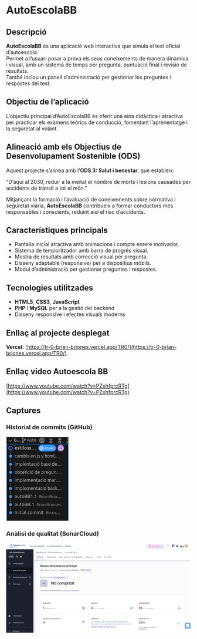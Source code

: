 # AutoEscolaBB

##  Descripció
**AutoEscolaBB** és una aplicació web interactiva que simula el test oficial d’autoescola.  
Permet a l’usuari posar a prova els seus coneixements de manera dinàmica i visual, amb un sistema de temps per pregunta, puntuació final i revisió de resultats.  
També inclou un panell d’administració per gestionar les preguntes i respostes del test.

## Objectiu de l’aplicació
L’objectiu principal d’AutoEscolaBB és oferir una eina didàctica i atractiva per practicar els exàmens teòrics de conducció, fomentant l’aprenentatge i la seguretat al volant.

## Alineació amb els Objectius de Desenvolupament Sostenible (ODS)
Aquest projecte s’alinea amb l’**ODS 3: Salut i benestar**, que estableix:

 “D’aquí al 2030, reduir a la meitat el nombre de morts i lesions causades per accidents de trànsit a tot el món.”

Mitjançant la formació i l’avaluació de coneixements sobre normativa i seguretat viària, **AutoEscolaBB** contribueix a formar conductors més responsables i conscients, reduint així el risc d’accidents.

## Característiques principals
- Pantalla inicial atractiva amb animacions i compte enrere motivador.  
- Sistema de temporitzador amb barra de progrés visual.  
- Mostra de resultats amb correcció visual per pregunta.  
- Disseny adaptable (responsive) per a dispositius mòbils.  
- Mòdul d’administració per gestionar preguntes i respostes.

## Tecnologies utilitzades
- **HTML5**, **CSS3**, **JavaScript**  
- **PHP** i **MySQL** per a la gestió del backend  
- Disseny responsive i efectes visuals moderns

## Enllaç al projecte desplegat
**Vercel:** [https://tr-0-brian-briones.vercel.app/TR0/](https://tr-0-brian-briones.vercel.app/TR0/)

## Enllaç video Autoescola BB

[https://www.youtube.com/watch?v=PZxhfprcRTg](https://www.youtube.com/watch?v=PZxhfprcRTg)

## Captures

### Historial de commits (GitHub)
![Historial de commits](/TR0/img/git.PNG)

### Anàlisi de qualitat (SonarCloud)
![SonarCloud Analysis](/TR0/img/sonarcloud.PNG)